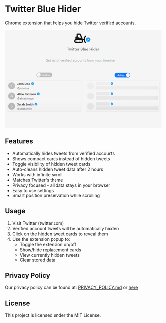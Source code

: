 # Twitter Blue Hider

Chrome extension that helps you hide Twitter verified accounts.

![Twitter Blue Hider](./public/screenshot.png)

## Features

- Automatically hides tweets from verified accounts
- Shows compact cards instead of hidden tweets
- Toggle visibility of hidden tweet cards
- Auto-cleans hidden tweet data after 2 hours
- Works with infinite scroll
- Matches Twitter's theme
- Privacy focused - all data stays in your browser
- Easy to use settings
- Smart position preservation while scrolling

## Usage

1. Visit Twitter (twitter.com)
2. Verified account tweets will be automatically hidden
3. Click on the hidden tweet cards to reveal them
4. Use the extension popup to:
   - Toggle the extension on/off
   - Show/hide replacement cards
   - View currently hidden tweets
   - Clear stored data

## Privacy Policy

Our privacy policy can be found at: [PRIVACY_POLICY.md](PRIVACY_POLICY.md) or [here](https://buraketmen.github.io/twitter-blue-hider/)

## License

This project is licensed under the MIT License.

